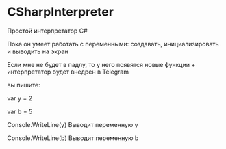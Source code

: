 # CSharpInterpreter
Простой интерпретатор C#

Пока он умеет работать с переменными: создавать, инициализировать и выводить на экран

Если мне не будет в падлу, то у него появятся новые функции + интерпретатор будет внедрен в Telegram

вы пишите:

var y = 2

var b = 5

Console.WriteLine(y) Выводит переменную y

Console.WriteLine(b) Выводит переменную b
